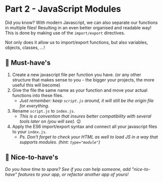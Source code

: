 # Part 2 - JavaScript Modules

Did you know? With modern Javascript, we can also separate our functions in multiple files! Resulting in an even better organised and readable way!
This is done by making use of the `import/export` directives.

Not only does it allow us to import/export functions, but also variables, objects, classes, ...!

## 🌱 Must-have's

1. Create a new javascript file per function you have. (or any other structure that makes sense to you - the bigger your projects, the more useful this will become)
2. Give the file the same name as your function and move your actual functions into these files.
    * _Just remember: keep `script.js` around, it will still be the origin file for everything._
3. Rename `script.js` to `index.js`.
    * _This is a convention that insures better compatibility with several tools later on (you will see)._ 😉
4. Apply the ES6 import/export syntax and connect all your javascript files to your `index.js`.
    * _Ps. Don't forget to check your HTML as well to load JS in a way that supports modules. (hint: `type="module"`)_


## 🌼 Nice-to-have's

_Do you have time to spare? See if you can help someone, add "nice-to-have" features to your app, or refactor another app of yours!_

